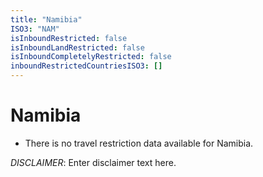 ```yaml
---
title: "Namibia"
ISO3: "NAM"
isInboundRestricted: false
isInboundLandRestricted: false
isInboundCompletelyRestricted: false
inboundRestrictedCountriesISO3: []
---
```


# Namibia

* There is no travel restriction data available for Namibia.

*DISCLAIMER*: Enter disclaimer text here.
